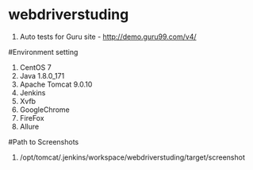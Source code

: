 # webdriverstuding
1. Auto tests for Guru site - http://demo.guru99.com/v4/

#Environment setting
1. CentOS 7
2. Java 1.8.0_171
3. Apache Tomcat 9.0.10
4. Jenkins 
5. Xvfb
6. GoogleChrome
7. FireFox
8. Allure

#Path to Screenshots
1. /opt/tomcat/.jenkins/workspace/webdriverstuding/target/screenshot
